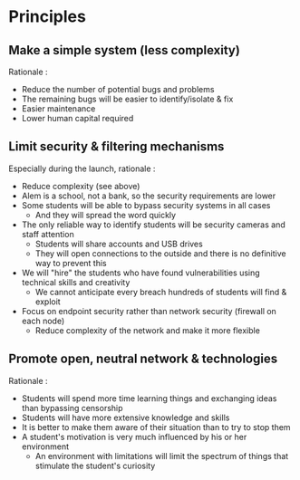 # Principles

## Make a simple system (less complexity)

Rationale :

-   Reduce the number of potential bugs and problems
-   The remaining bugs will be easier to identify/isolate & fix
-   Easier maintenance
-   Lower human capital required

## Limit security & filtering mechanisms

Especially during the launch, rationale :

-   Reduce complexity (see above)
-   Alem is a school, not a bank, so the security requirements are lower
-   Some students will be able to bypass security systems in all cases
    -   And they will spread the word quickly
-   The only reliable way to identify students will be security cameras and staff attention
    -   Students will share accounts and USB drives
    -   They will open connections to the outside and there is no definitive way to prevent this
-   We will "hire" the students who have found vulnerabilities using technical skills and creativity
    -   We cannot anticipate every breach hundreds of students will find & exploit
-   Focus on endpoint security rather than network security (firewall on each node)
    -   Reduce complexity of the network and make it more flexible

## Promote open, neutral network & technologies

Rationale :

-   Students will spend more time learning things and exchanging ideas than bypassing censorship
-   Students will have more extensive knowledge and skills
-   It is better to make them aware of their situation than to try to stop them
-   A student's motivation is very much influenced by his or her environment
    -   An environment with limitations will limit the spectrum of things that stimulate the student's curiosity
